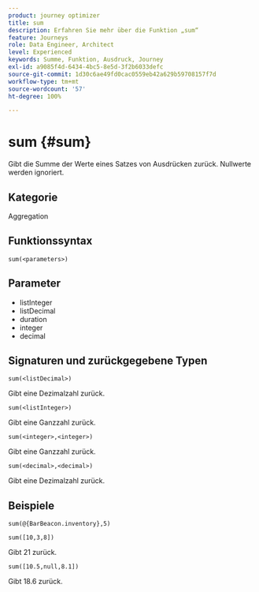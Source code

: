 ```yaml
---
product: journey optimizer
title: sum
description: Erfahren Sie mehr über die Funktion „sum“
feature: Journeys
role: Data Engineer, Architect
level: Experienced
keywords: Summe, Funktion, Ausdruck, Journey
exl-id: a9085f4d-6434-4bc5-8e5d-3f2b6033defc
source-git-commit: 1d30c6ae49fd0cac0559eb42a629b59708157f7d
workflow-type: tm+mt
source-wordcount: '57'
ht-degree: 100%

---
```


# sum {#sum}

Gibt die Summe der Werte eines Satzes von Ausdrücken zurück. Nullwerte werden ignoriert.

## Kategorie

Aggregation

## Funktionssyntax

`sum(<parameters>)`

## Parameter

* listInteger
* listDecimal
* duration
* integer
* decimal

## Signaturen und zurückgegebene Typen

`sum(<listDecimal>)`

Gibt eine Dezimalzahl zurück.

`sum(<listInteger>)`

Gibt eine Ganzzahl zurück.

`sum(<integer>,<integer>)`

Gibt eine Ganzzahl zurück.

`sum(<decimal>,<decimal>)`

Gibt eine Dezimalzahl zurück.

## Beispiele

`sum(@{BarBeacon.inventory},5)`

`sum([10,3,8])`

Gibt 21 zurück.

`sum([10.5,null,8.1])`

Gibt 18.6 zurück.
